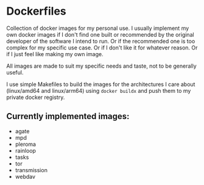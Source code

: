 # Dockerfiles

Collection of docker images for my personal use. I usually implement my own
docker images if I don't find one built or recommended by the original
developer of the software I intend to run. Or if the recommended one is too
complex for my specific use case. Or if I don't like it for whatever reason. Or
if I just feel like making my own image.

All images are made to suit my specific needs and taste, not to be generally
useful.

I use simple Makefiles to build the images for the architectures I care about
(linux/amd64 and linux/arm64) using `docker buildx` and push them to my private
docker registry.

## Currently implemented images:

* agate
* mpd
* pleroma
* rainloop
* tasks
* tor
* transmission
* webdav
